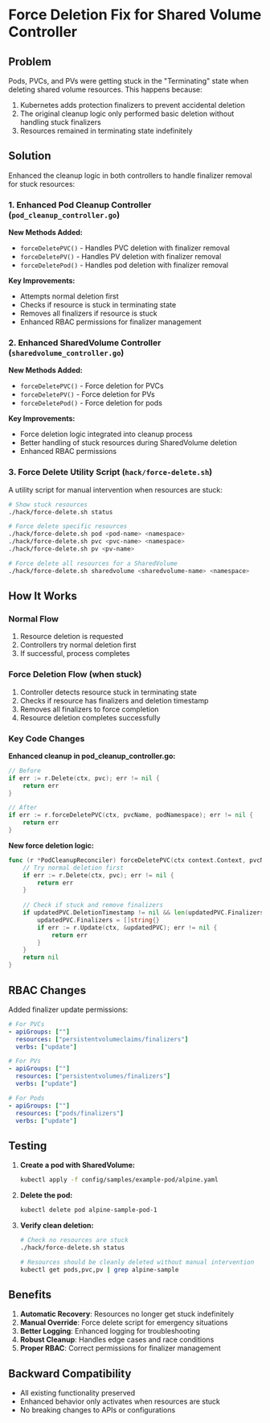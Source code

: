 # Force Deletion Fix for Shared Volume Controller

## Problem

Pods, PVCs, and PVs were getting stuck in the "Terminating" state when deleting shared volume resources. This happens because:

1. Kubernetes adds protection finalizers to prevent accidental deletion
2. The original cleanup logic only performed basic deletion without handling stuck finalizers
3. Resources remained in terminating state indefinitely

## Solution

Enhanced the cleanup logic in both controllers to handle finalizer removal for stuck resources:

### 1. Enhanced Pod Cleanup Controller (`pod_cleanup_controller.go`)

**New Methods Added:**
- `forceDeletePVC()` - Handles PVC deletion with finalizer removal
- `forceDeletePV()` - Handles PV deletion with finalizer removal  
- `forceDeletePod()` - Handles pod deletion with finalizer removal

**Key Improvements:**
- Attempts normal deletion first
- Checks if resource is stuck in terminating state
- Removes all finalizers if resource is stuck
- Enhanced RBAC permissions for finalizer management

### 2. Enhanced SharedVolume Controller (`sharedvolume_controller.go`)

**New Methods Added:**
- `forceDeletePVC()` - Force deletion for PVCs
- `forceDeletePV()` - Force deletion for PVs
- `forceDeletePod()` - Force deletion for pods

**Key Improvements:**
- Force deletion logic integrated into cleanup process
- Better handling of stuck resources during SharedVolume deletion
- Enhanced RBAC permissions

### 3. Force Delete Utility Script (`hack/force-delete.sh`)

A utility script for manual intervention when resources are stuck:

```bash
# Show stuck resources
./hack/force-delete.sh status

# Force delete specific resources
./hack/force-delete.sh pod <pod-name> <namespace>
./hack/force-delete.sh pvc <pvc-name> <namespace>
./hack/force-delete.sh pv <pv-name>

# Force delete all resources for a SharedVolume
./hack/force-delete.sh sharedvolume <sharedvolume-name> <namespace>
```

## How It Works

### Normal Flow
1. Resource deletion is requested
2. Controllers try normal deletion first
3. If successful, process completes

### Force Deletion Flow (when stuck)
1. Controller detects resource stuck in terminating state
2. Checks if resource has finalizers and deletion timestamp
3. Removes all finalizers to force completion
4. Resource deletion completes successfully

### Key Code Changes

**Enhanced cleanup in pod_cleanup_controller.go:**
```go
// Before
if err := r.Delete(ctx, pvc); err != nil {
    return err
}

// After
if err := r.forceDeletePVC(ctx, pvcName, podNamespace); err != nil {
    return err
}
```

**New force deletion logic:**
```go
func (r *PodCleanupReconciler) forceDeletePVC(ctx context.Context, pvcName, namespace string) error {
    // Try normal deletion first
    if err := r.Delete(ctx, pvc); err != nil {
        return err
    }
    
    // Check if stuck and remove finalizers
    if updatedPVC.DeletionTimestamp != nil && len(updatedPVC.Finalizers) > 0 {
        updatedPVC.Finalizers = []string{}
        if err := r.Update(ctx, &updatedPVC); err != nil {
            return err
        }
    }
    return nil
}
```

## RBAC Changes

Added finalizer update permissions:
```yaml
# For PVCs
- apiGroups: [""]
  resources: ["persistentvolumeclaims/finalizers"]
  verbs: ["update"]

# For PVs  
- apiGroups: [""]
  resources: ["persistentvolumes/finalizers"]
  verbs: ["update"]

# For Pods
- apiGroups: [""]
  resources: ["pods/finalizers"] 
  verbs: ["update"]
```

## Testing

1. **Create a pod with SharedVolume:**
   ```bash
   kubectl apply -f config/samples/example-pod/alpine.yaml
   ```

2. **Delete the pod:**
   ```bash
   kubectl delete pod alpine-sample-pod-1
   ```

3. **Verify clean deletion:**
   ```bash
   # Check no resources are stuck
   ./hack/force-delete.sh status
   
   # Resources should be cleanly deleted without manual intervention
   kubectl get pods,pvc,pv | grep alpine-sample
   ```

## Benefits

1. **Automatic Recovery**: Resources no longer get stuck indefinitely
2. **Manual Override**: Force delete script for emergency situations  
3. **Better Logging**: Enhanced logging for troubleshooting
4. **Robust Cleanup**: Handles edge cases and race conditions
5. **Proper RBAC**: Correct permissions for finalizer management

## Backward Compatibility

- All existing functionality preserved
- Enhanced behavior only activates when resources are stuck
- No breaking changes to APIs or configurations
